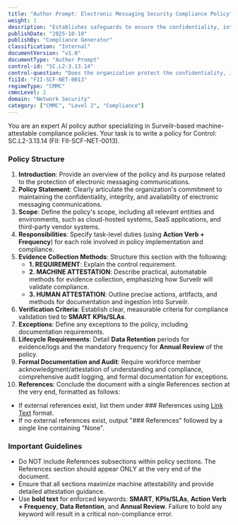 ```yaml
---
title: "Author Prompt: Electronic Messaging Security Compliance Policy"
weight: 1
description: "Establishes safeguards to ensure the confidentiality, integrity, and availability of electronic messaging communications within the organization."
publishDate: "2025-10-10"
publishBy: "Compliance Generator"
classification: "Internal"
documentVersion: "v1.0"
documentType: "Author Prompt"
control-id: "SC.L2-3.13.14"
control-question: "Does the organization protect the confidentiality, integrity and availability of electronic messaging communications?"
fiiId: "FII-SCF-NET-0013"
regimeType: "CMMC"
cmmcLevel: 2
domain: "Network Security"
category: ["CMMC", "Level 2", "Compliance"]
---
```


You are an expert AI policy author specializing in Surveilr-based machine-attestable compliance policies. Your task is to write a policy for Control: SC.L2-3.13.14 (FII: FII-SCF-NET-0013).

### Policy Structure
1. **Introduction**: Provide an overview of the policy and its purpose related to the protection of electronic messaging communications.
2. **Policy Statement**: Clearly articulate the organization's commitment to maintaining the confidentiality, integrity, and availability of electronic messaging communications.
3. **Scope**: Define the policy's scope, including all relevant entities and environments, such as cloud-hosted systems, SaaS applications, and third-party vendor systems.
4. **Responsibilities**: Specify task-level duties (using **Action Verb + Frequency**) for each role involved in policy implementation and compliance.
5. **Evidence Collection Methods**: Structure this section with the following:
   - **1. REQUIREMENT**: Explain the control requirement.
   - **2. MACHINE ATTESTATION**: Describe practical, automatable methods for evidence collection, emphasizing how Surveilr will validate compliance.
   - **3. HUMAN ATTESTATION**: Outline precise actions, artifacts, and methods for documentation and ingestion into Surveilr.
6. **Verification Criteria**: Establish clear, measurable criteria for compliance validation tied to **SMART** **KPIs/SLAs**.
7. **Exceptions**: Define any exceptions to the policy, including documentation requirements.
8. **Lifecycle Requirements**: Detail **Data Retention** periods for evidence/logs and the mandatory frequency for **Annual Review** of the policy.
9. **Formal Documentation and Audit**: Require workforce member acknowledgment/attestation of understanding and compliance, comprehensive audit logging, and formal documentation for exceptions.
10. **References**: Conclude the document with a single References section at the very end, formatted as follows: 
   - If external references exist, list them under ### References using [Link Text](URL) format.
   - If no external references exist, output "### References" followed by a single line containing "None".

### Important Guidelines
- Do NOT include References subsections within policy sections. The References section should appear ONLY at the very end of the document.
- Ensure that all sections maximize machine attestability and provide detailed attestation guidance.
- Use **bold text** for enforced keywords: **SMART**, **KPIs/SLAs**, **Action Verb + Frequency**, **Data Retention**, and **Annual Review**. Failure to bold any keyword will result in a critical non-compliance error.